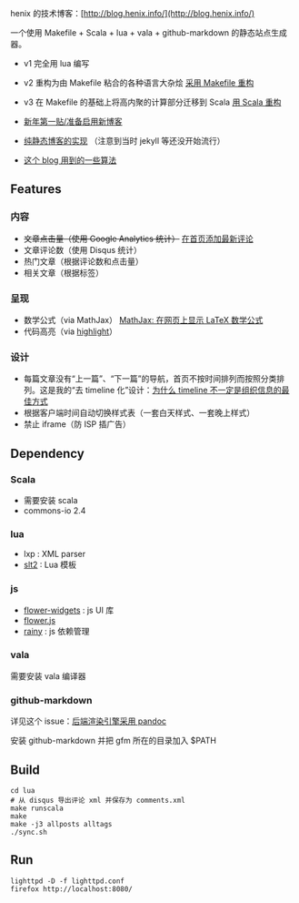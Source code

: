 henix 的技术博客：[http://blog.henix.info/](http://blog.henix.info/)

一个使用 Makefile + Scala + lua + vala + github-markdown 的静态站点生成器。

* v1 完全用 lua 编写
* v2 重构为由 Makefile 粘合的各种语言大杂烩 [采用 Makefile 重构](https://github.com/henix/blog.henix.info/issues/5)
* v3 在 Makefile 的基础上将高内聚的计算部分迁移到 Scala [用 Scala 重构](https://github.com/henix/blog.henix.info/issues/9)

* [新年第一贴/准备启用新博客](http://blog.henix.info/blog/new-year-new-blog.html)
* [纯静态博客的实现](http://blog.henix.info/blog/my-static-blog.html) （注意到当时 jekyll 等还没开始流行）
* [这个 blog 用到的一些算法](http://blog.henix.info/blog/blog-algorithms.html)

## Features

### 内容

* <del>文章点击量（使用 Google Analytics 统计）</del> [在首页添加最新评论](https://github.com/henix/blog.henix.info/issues/2)
* 文章评论数（使用 Disqus 统计）
* 热门文章（根据评论数和点击量）
* 相关文章（根据标签）

### 呈现

* 数学公式（via MathJax） [MathJax: 在网页上显示 LaTeX 数学公式](http://blog.henix.info/blog/mathjax-render-latex-math-online.html)
* 代码高亮（via [highlight](https://github.com/henix/blog.henix.info/issues/4)）

### 设计

* 每篇文章没有“上一篇”、“下一篇”的导航，首页不按时间排列而按照分类排列。这是我的“去 timeline 化”设计：[为什么 timeline 不一定是组织信息的最佳方式](http://blog.henix.info/blog/why-not-timeline.html)
* 根据客户端时间自动切换样式表（一套白天样式、一套晚上样式）
* 禁止 iframe（防 ISP 插广告）

## Dependency

### Scala

* 需要安装 scala
* commons-io 2.4

### lua

* lxp : XML parser
* [slt2](https://github.com/henix/slt2) : Lua 模板

### js

* [flower-widgets](https://github.com/henix/flower-widgets) : js UI 库
* [flower.js](https://github.com/henix/flower.js)
* [rainy](https://github.com/henix/rainy) : js 依赖管理

### vala

需要安装 vala 编译器

### github-markdown

详见这个 issue：[后端渲染引擎采用 pandoc](https://github.com/henix/blog.henix.info/issues/7)

安装 github-markdown 并把 gfm 所在的目录加入 $PATH

## Build

	cd lua
	# 从 disqus 导出评论 xml 并保存为 comments.xml
	make runscala
	make
	make -j3 allposts alltags
	./sync.sh

## Run

	lighttpd -D -f lighttpd.conf
	firefox http://localhost:8080/
